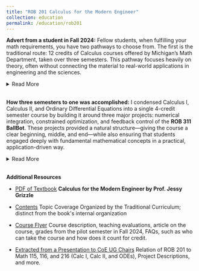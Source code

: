 ```yaml
---
title: "ROB 201 Calculus for the Modern Engineer"
collection: education
permalink: /education/rob201
---
```


**Advert from a student in Fall 2024:** Fellow students, when fulfilling your math requirements, you have two pathways to choose from. The first is the traditional route: 12 credits of Calculus courses offered by Michigan’s Math Department, taken over three semesters. This pathway focuses heavily on theory, often without connecting the material to real-world applications in engineering and the sciences. 
<details>
  <summary>Read More</summary>
 <p>The second option is <b>ROB 201: Calculus for the Modern Engineer</b>, a streamlined 4-credit course completed in a single semester. Designed for students in robotics, mechanical engineering, electrical engineering, aerospace engineering, computer science, physics, and naval architecture, ROB 201 focuses on the most critical aspects of calculus while emphasizing practical applications. You’ll not only learn what calculus is but also why it matters and how to use it in solving real-world problems.</p>

<p>Students who take ROB 201 emerge better prepared for upper-level courses in their disciplines, with a stronger foundation in applied math. Taught by a professor with extensive experience in engineering and applied mathematics, this course ensures a meaningful, efficient, and practical calculus education.</p>

<p><b>The choice is clear: ROB 201 offers a modern, application-focused approach to calculus that’s perfect for today’s engineers and scientists.</b></p>
</details>
<br>

**How three semesters to one was accomplished:** I condensed Calculus I, Calculus II, and Ordinary Differential Equations into a single 4-credit semester course by building it around three major projects: numerical integration, constrained optimization, and feedback control of the <b>ROB 311 BallBot</b>. These projects provided a natural structure—giving the course a clear beginning, middle, and end—while also ensuring that students engaged deeply with fundamental mathematical concepts in a practical, application-driven way. 
<details>
  <summary>Read More</summary>
<p>Rather than following the traditional calculus sequence, I deconstructed the subject and rebuilt it from the ground up, rearranging topics to improve conceptual flow. Instead of starting with derivatives, I introduced students to numerical integration first, leveraging their intuitive understanding of summation (I thank Prof. Chad Jenkins for this idea). Antiderivative rules were separated into a distinct chapter, reducing the frustration of manual symbolic integration. This restructuring allowed calculus to unfold in a way that aligned with how students naturally think about and use mathematics in engineering applications.</p> 

<p>To make the subject more engaging and relevant, I shifted the emphasis from manual computation to computational problem-solving. By integrating software tools, students could visualize mathematical concepts and experiment with them interactively. Jupyter notebooks played a crucial role in this transformation, allowing homework assignments to combine explanatory text with executable code. This approach harnessed students' intrinsic motivation—when their code produces meaningful results, they are more willing to engage with the underlying mathematical theory.</p>

<p>I also identified natural synergies across topics. For example, numerically evaluating an integral and solving an ODE share the same computational framework. By introducing numerical integration early, I prepared students for ODEs without them realizing it. Similarly, my second project, which uses constrained gradient descent to model a 3-meter platform diver’s motion, is actually an ODE problem in disguise. Students are solving for trajectories without explicitly confronting the underlying differential equations, making the eventual transition to ODEs much smoother. This deliberate layering of concepts ensured that students were ready for ODEs by the time they formally encountered them.</p>

<p><b>By prioritizing real-world applications, computational exploration, and a logical restructuring of topics, I created a course that not only condenses three traditional courses into one but also makes calculus more intuitive, engaging, and effective for engineering students.</b></p>
</details>
<br>


**Additional Resources**
* [PDF of Textbook](/files/ROB_201_Calculus_Textbook_2025February13.pdf) <b>Calculus for the Modern Engineer by Prof. Jessy Grizzle</b>

* [Contents](/files/ROB201TopicCoverage_OrganizedByTraditionalParadigm.pdf) Topic Coverage Organized by the Traditional Curriculum; distinct from the book's internal organization
 
* [Course Flyer](https://docs.google.com/document/d/1Vuzk1reSarbPAewx2Y9NhxgN2j1hpUsGF4cgRjnGGfI/edit?usp=sharing) Course description, teaching evaluations, article on the course, grades from the pilot semester in Fall 2024, FAQs, such as who can take the course and how does it count for credit.

* [Extracted from a Presentation to CoE UG Chairs](https://docs.google.com/presentation/d/1xIcsiR21fmAqs0SHHCltWG1b0nSfAfpzrGT7KD1b_4s/edit?usp=sharing) Relation of ROB 201 to Math 115, 116, and 216 (Calc I, Calc II, and ODEs), Project Descriptions, and more. 




